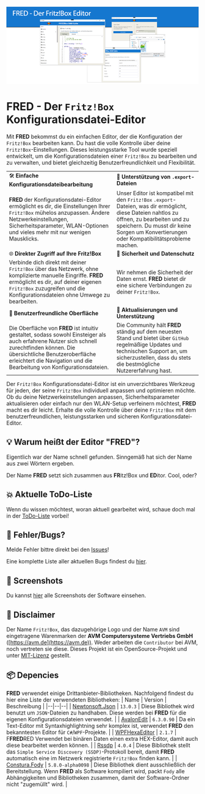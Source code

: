 
![Preview](https://raw.githubusercontent.com/FritzTools/FRED/main/Screenshots/Preview.png)

# FRED - Der `Fritz!Box` Konfigurationsdatei-Editor
Mit **FRED** bekommst du ein einfachen Editor, der die Konfiguration der `Fritz!Box` bearbeiten kann. Du hast die volle Kontrolle über deine `Fritz!Box`-Einstellungen. Dieses leistungsstarke Tool wurde speziell entwickelt, um die Konfigurationsdateien einer `Fritz!Box` zu bearbeiten und zu verwalten, und bietet gleichzeitig Benutzerfreundlichkeit und Flexibilität.

| | |
|--|--|
| 🛠️ ****Einfache Konfigurationsdateibearbeitung**** | 📕 **Unterstützung von `.export`-Dateien** |
| **FRED** der Konfigurationsdatei-Editor ermöglicht es dir, die Einstellungen Ihrer `Fritz!Box` mühelos anzupassen. Ändere Netzwerkeinstellungen, Sicherheitsparameter, WLAN-Optionen und vieles mehr mit nur wenigen Mausklicks. | Unser Editor ist kompatibel mit den `Fritz!Box` `.export`-Dateien, was dir ermöglicht, diese Dateien nahtlos zu öffnen, zu bearbeiten und zu speichern. Du musst dir keine Sorgen um Konvertierungen oder Kompatibilitätsprobleme machen. |
| 🌐 **Direkter Zugriff auf Ihre Fritz!Box** | 🔐 **Sicherheit und Datenschutz** |
| Verbinde dich direkt mit deiner `Fritz!Box` über das Netzwerk, ohne komplizierte manuelle Eingriffe. **FRED** ermöglicht es dir, auf deiner eigenen `Fritz!Box` zuzugreifen und die Konfigurationsdateien ohne Umwege zu bearbeiten. | Wir nehmen die Sicherheit der Daten ernst. **FRED** bietet dir eine sichere Verbindungen zu deiner `Fritz!Box`. |
| 💝 **Benutzerfreundliche Oberfläche** | 🔄 **Aktualisierungen und Unterstützung** |
| Die Oberfläche von **FRED** ist intuitiv gestaltet, sodass sowohl Einsteiger als auch erfahrene Nutzer sich schnell zurechtfinden können. Die übersichtliche Benutzeroberfläche erleichtert die Navigation und die Bearbeitung von Konfigurationsdateien. | Die Community hält **FRED** ständig auf dem neuesten Stand und bietet über `GitHub` regelmäßige Updates und technischen Support an, um sicherzustellen, dass du stets die bestmögliche Nutzererfahrung hast. |

Der `Fritz!Box` Konfigurationsdatei-Editor ist ein unverzichtbares Werkzeug für jeden, der seine `Fritz!Box` individuell anpassen und optimieren möchte. Ob du deine Netzwerkeinstellungen anpassen, Sicherheitsparameter aktualisieren oder einfach nur den WLAN-Setup verfeinern möchtest, **FRED** macht es dir leicht. Erhalte die volle Kontrolle über deine `Fritz!Box` mit dem benutzerfreundlichen, leistungsstarken und sicheren Konfigurationsdatei-Editor.

## 💡 Warum heißt der Editor "FRED"?
Eigentlich war der Name schnell gefunden. Sinngemäß hat sich der Name aus zwei Wörtern ergeben.

Der Name **FRED** setzt sich zusammen aus **FR**itz!Box und **ED**itor. Cool, oder?

## 💥 Aktuelle ToDo-Liste
Wenn du wissen möchtest, woran aktuell gearbeitet wird, schaue doch mal in der [ToDo-Liste](https://github.com/orgs/FritzTools/projects/1) vorbei!

## 🐞 Fehler/Bugs?
Melde Fehler bittre direkt bei den [Issues](https://github.com/FritzTools/FRED/issues/new)!

Eine komplette Liste aller aktuellen Bugs findest du [hier](https://github.com/FritzTools/FRED/issues).

## 🎨 Screenshots
Du kannst [hier](https://github.com/FritzTools/FRED/blob/main/Screenshots/Readme.md) alle Screenshots der Software einsehen.

## 📃 Disclaimer
Der Name `Fritz!Box`, das dazugehörige Logo und der Name `AVM` sind eingetragene Warenmarken der **AVM Computersysteme Vertriebs GmbH** ([https://avm.de](https://avm.de)). Weder arbeiten die `Contributor` bei AVM, noch vertreten sie diese. Dieses Projekt ist ein OpenSource-Projekt und unter [MIT-Lizenz](https://github.com/FritzTools/FRED/blob/main/LICENSE) gestellt.

## 📦 Depencies
**FRED** verwendet einige Drittanbieter-Bibliotheken. Nachfolgend findest du hier eine Liste der verwendeten Bibliotheken:
| Name | Version | Beschreibung |
|--|--|--|
| [Newtonsoft.Json](https://www.newtonsoft.com/json) | `13.0.3` | Diese Bibliothek wird benutzt um `JSON`-Dateien zu handhaben. Diese werden bei **FRED** für die eigenen Konfigurationsdateien verwendet. |
| [AvalonEdit](http://www.avalonedit.net) | `6.3.0.90` | Da ein Text-Editor mit Syntaxhighlightning sehr komplex ist, verwendet **FRED** den bekanntesten Editor für `C#`/`WPF`-Projekte. |
| [WPFHexaEditor](https://github.com/abbaye/WpfHexEditorControl) | `2.1.7` | F**FRED**RED Verwendet bei binären Daten einen extra HEX-Editor, damit auch diese bearbeitet werden können. |
| [Rssdp](https://github.com/Yortw/RSSDP) | `4.0.4` | Diese Bibliothek stellt das `Simple Service Discovery (SSDP)`-Protokoll bereit, damit **FRED** automatisch eine im Netzwerk registrierte `Fritz!Box` finden kann. |
| [Constura.Fody](https://github.com/Fody/Costura) | `5.8.0-alpha0098` | Diese Bibliothek dient ausschließlich der Bereitstellung. Wenn **FRED** als Software kompiliert wird, packt `Fody` alle Abhängigkeiten und Bibliotheken zusammen, damit der Software-Ordner nicht "zugemüllt" wird. |
